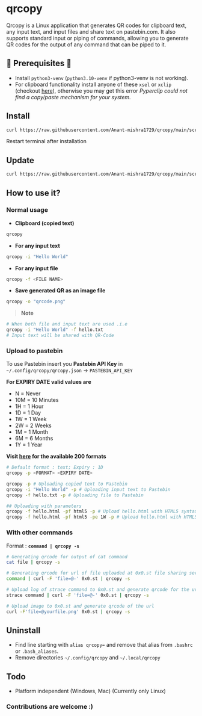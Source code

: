 # qrcopy
Qrcopy is a Linux application that generates QR codes for clipboard text, any input text, and input files and share text on pastebin.com.
It also supports standard input or piping of commands, allowing you to generate QR codes for the output of any command that can be piped to it.


## 🛑 Prerequisites 🛑

* Install `python3-venv` (`python3.10-venv` if python3-venv is not working).
* For clipboard functionality install anyone of these `xsel` or `xclip` (checkout [here](https://pyperclip.readthedocs.io/en/latest/index.html#not-implemented-error:~:text=after%205%20seconds.-,Not%20Implemented%20Error,-You%20may%20get)), otherwise you may get this error *Pyperclip could not find a copy/paste mechanism for your system.*

## Install

```bash
curl https://raw.githubusercontent.com/Anant-mishra1729/qrcopy/main/scripts/install.sh | bash
```
Restart terminal after installation


## Update
```bash
curl https://raw.githubusercontent.com/Anant-mishra1729/qrcopy/main/scripts/update.sh | bash
```

## How to use it?
### Normal usage
* **Clipboard (copied text)**
```bash
qrcopy
```
* **For any input text**
```bash 
qrcopy -i "Hello World"
```
* **For any input file**
```bash
qrcopy -f <FILE NAME>
```

* **Save generated QR as an image file**
```bash
qrcopy -o "qrcode.png"
```

> **Note**
```bash
# When both file and input text are used .i.e
qrcopy -i "Hello World" -f hello.txt
# Input text will be shared with QR-Code
```

### Upload to pastebin

To use Pastebin insert you **Pastebin API Key** in ```~/.config/qrcopy/qrcopy.json``` -> ```PASTEBIN_API_KEY```

**For EXPIRY DATE valid values are**

* N = Never
* 10M = 10 Minutes
* 1H = 1 Hour
* 1D = 1 Day
* 1W = 1 Week
* 2W = 2 Weeks
* 1M = 1 Month
* 6M = 6 Months
* 1Y = 1 Year

**Visit [here](https://pastebin.com/doc_api#:~:text=down%20the%20page.-,Creating%20A%20New%20Paste%2C%20The%20%27api_paste_format%27%20Parameter%20In%20Detail,-We%20have%20over) for the available 200 formats**

```bash
# Default format : text; Expiry : 1D
qrcopy -p <FORMAT> <EXPIRY DATE>

qrcopy -p # Uploading copied text to Pastebin
qrcopy -i "Hello World" -p # Uploading input text to Pastebin
qrcopy -f hello.txt -p # Uploading file to Pastebin

## Uploading with parameters
qrcopy -f hello.html -pf html5 -p # Upload hello.html with HTML5 syntax highlighting
qrcopy -f hello.html -pf html5 -pe 1W -p # Upload hello.html with HTML5 syntax highlighting, expired in 1 week
```


### With other commands
Format : **`command | qrcopy -s`**
```bash
# Generating qrcode for output of cat command
cat file | qrcopy -s 

# Generating qrcode for url of file uploaded at 0x0.st file sharing service
command | curl -F 'file=@-' 0x0.st | qrcopy -s 

# Upload log of strace command to 0x0.st and generate qrcode for the url
strace command | curl -F 'file=@-' 0x0.st | qrcopy -s 

# Upload image to 0x0.st and generate qrcode of the url
curl -F'file=@yourfile.png' 0x0.st | qrcopy -s
```


## Uninstall
* Find line starting with `alias qrcopy=` and remove that alias from `.bashrc` or `.bash_aliases`.
* Remove directories `~/.config/qrcopy` and `~/.local/qrcopy`

## Todo
* Platform independent (Windows, Mac) (Currently only Linux)
### Contributions are welcome :)

